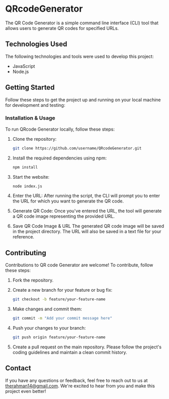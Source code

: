# QRcodeGenerator

The QR Code Generator is a simple command line interface (CLI) tool that allows users to generate QR codes for specified URLs.

## Technologies Used

The following technologies and tools were used to develop this project:

- JavaScript
- Node.js

## Getting Started

Follow these steps to get the project up and running on your local machine for development and testing:

### Installation & Usage

To run QRcode Generator locally, follow these steps:

1. Clone the repository:

   ```bash
   git clone https://github.com/username/QRcodeGenerator.git
   ```

2. Install the required dependencies using npm:

   ```bash
   npm install
   ```

3. Start the website:

   ```bash
   node index.js
   ```

4. Enter the URL:
   After running the script, the CLI will prompt you to enter the URL for which you want to generate the QR code.

5. Generate QR Code:
   Once you've entered the URL, the tool will generate a QR code image representing the provided URL.

6. Save QR Code Image & URL
   The generated QR code image will be saved in the project directory. The URL will also be saved in a text file for your reference.

## Contributing

Contributions to QR code Generator are welcome! To contribute, follow these steps:

1. Fork the repository.
2. Create a new branch for your feature or bug fix:

   ```bash
   git checkout -b feature/your-feature-name
   ```

3. Make changes and commit them:

   ```bash
   git commit -m "Add your commit message here"
   ```

4. Push your changes to your branch:

   ```bash
   git push origin feature/your-feature-name
   ```

5. Create a pull request on the main repository. Please follow the project's coding guidelines and maintain a clean commit history.

## Contact

If you have any questions or feedback, feel free to reach out to us at therahman14@gmail.com. We're excited to hear from you and make this project even better!
